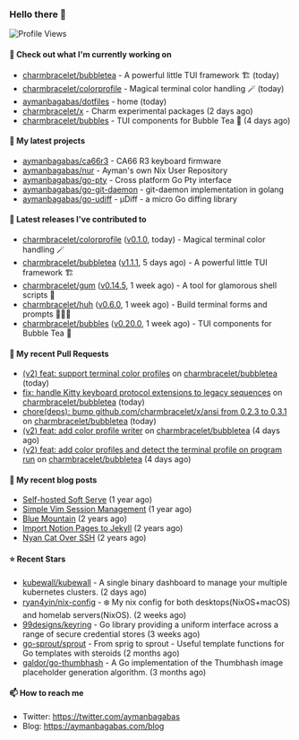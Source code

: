 ### Hello there 👋

![Profile Views](https://komarev.com/ghpvc/?username=aymanbagabas&label=PROFILE+VIEWS)

#### 👷 Check out what I'm currently working on

- [charmbracelet/bubbletea](https://github.com/charmbracelet/bubbletea) - A powerful little TUI framework 🏗 (today)
- [charmbracelet/colorprofile](https://github.com/charmbracelet/colorprofile) - Magical terminal color handling 🪄 (today)
- [aymanbagabas/dotfiles](https://github.com/aymanbagabas/dotfiles) - home (today)
- [charmbracelet/x](https://github.com/charmbracelet/x) - Charm experimental packages (2 days ago)
- [charmbracelet/bubbles](https://github.com/charmbracelet/bubbles) - TUI components for Bubble Tea 🫧 (4 days ago)

#### 🌱 My latest projects

- [aymanbagabas/ca66r3](https://github.com/aymanbagabas/ca66r3) - CA66 R3 keyboard firmware
- [aymanbagabas/nur](https://github.com/aymanbagabas/nur) - Ayman&#39;s own Nix User Repository
- [aymanbagabas/go-pty](https://github.com/aymanbagabas/go-pty) - Cross platform Go Pty interface
- [aymanbagabas/go-git-daemon](https://github.com/aymanbagabas/go-git-daemon) - git-daemon implementation in golang
- [aymanbagabas/go-udiff](https://github.com/aymanbagabas/go-udiff) - µDiff - a micro Go diffing library

#### 🔭 Latest releases I've contributed to

- [charmbracelet/colorprofile](https://github.com/charmbracelet/colorprofile) ([v0.1.0](https://github.com/charmbracelet/colorprofile/releases/tag/v0.1.0), today) - Magical terminal color handling 🪄
- [charmbracelet/bubbletea](https://github.com/charmbracelet/bubbletea) ([v1.1.1](https://github.com/charmbracelet/bubbletea/releases/tag/v1.1.1), 5 days ago) - A powerful little TUI framework 🏗
- [charmbracelet/gum](https://github.com/charmbracelet/gum) ([v0.14.5](https://github.com/charmbracelet/gum/releases/tag/v0.14.5), 1 week ago) - A tool for glamorous shell scripts 🎀
- [charmbracelet/huh](https://github.com/charmbracelet/huh) ([v0.6.0](https://github.com/charmbracelet/huh/releases/tag/v0.6.0), 1 week ago) - Build terminal forms and prompts 🤷🏻‍♀️
- [charmbracelet/bubbles](https://github.com/charmbracelet/bubbles) ([v0.20.0](https://github.com/charmbracelet/bubbles/releases/tag/v0.20.0), 1 week ago) - TUI components for Bubble Tea 🫧

#### 🔨 My recent Pull Requests

- [(v2) feat: support terminal color profiles](https://github.com/charmbracelet/bubbletea/pull/1151) on [charmbracelet/bubbletea](https://github.com/charmbracelet/bubbletea) (today)
- [fix: handle Kitty keyboard protocol extensions to legacy sequences](https://github.com/charmbracelet/bubbletea/pull/1149) on [charmbracelet/bubbletea](https://github.com/charmbracelet/bubbletea) (today)
- [chore(deps): bump github.com/charmbracelet/x/ansi from 0.2.3 to 0.3.1](https://github.com/charmbracelet/bubbletea/pull/1147) on [charmbracelet/bubbletea](https://github.com/charmbracelet/bubbletea) (today)
- [(v2) feat: add color profile writer](https://github.com/charmbracelet/bubbletea/pull/1143) on [charmbracelet/bubbletea](https://github.com/charmbracelet/bubbletea) (4 days ago)
- [(v2) feat: add color profiles and detect the terminal profile on program run](https://github.com/charmbracelet/bubbletea/pull/1142) on [charmbracelet/bubbletea](https://github.com/charmbracelet/bubbletea) (4 days ago)

#### 📜 My recent blog posts

- [Self-hosted Soft Serve](https://aymanbagabas.com/blog/2023/04/28/self-hosted-soft-serve.html) (1 year ago)
- [Simple Vim Session Management](https://aymanbagabas.com/blog/2023/04/13/simple-vim-session-management.html) (1 year ago)
- [Blue Mountain](https://aymanbagabas.com/blog/2022/06/02/blue-mountain.html) (2 years ago)
- [Import Notion Pages to Jekyll](https://aymanbagabas.com/blog/2022/03/29/import-notion-pages-to-jekyll.html) (2 years ago)
- [Nyan Cat Over SSH](https://aymanbagabas.com/blog/2022/03/25/nyan-cat-over-ssh.html) (2 years ago)

#### ⭐ Recent Stars

- [kubewall/kubewall](https://github.com/kubewall/kubewall) - A single binary dashboard to manage your multiple kubernetes clusters. (2 days ago)
- [ryan4yin/nix-config](https://github.com/ryan4yin/nix-config) - ❄️ My nix config for both desktops(NixOS&#43;macOS) and homelab servers(NixOS). (2 weeks ago)
- [99designs/keyring](https://github.com/99designs/keyring) - Go library providing a uniform interface across a range of secure credential stores (3 weeks ago)
- [go-sprout/sprout](https://github.com/go-sprout/sprout) - From sprig to sprout - Useful template functions for Go templates with steroids (2 months ago)
- [galdor/go-thumbhash](https://github.com/galdor/go-thumbhash) - A Go implementation of the Thumbhash image placeholder generation algorithm. (3 months ago)

#### 📫 How to reach me

- Twitter: https://twitter.com/aymanbagabas
- Blog: https://aymanbagabas.com/blog
